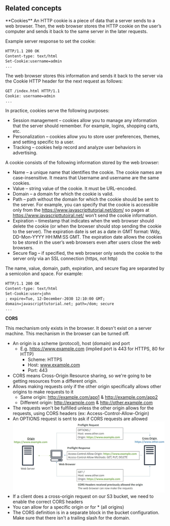 <h2>Related concepts</h2>
**Cookies**
An HTTP cookie is a piece of data that a server sends to a web browser.
Then, the web browser stores the HTTP cookie on the user’s computer and sends it back to the same server in the later requests.

Example server response to set the cookie:
```
HTTP/1.1 200 OK
Content-type: text/html
Set-Cookie:username=admin
...
```

The web browser stores this information and sends it back to the server via the Cookie HTTP header for the next request as follows:
```
GET /index.html HTTP/1.1
Cookie: username=admin
...
```

In practice, cookies serve the following purposes:
* Session management – cookies allow you to manage any information that the server should remember.
For example, logins, shopping carts, etc.
* Personalization – cookies allow you to store user preferences, themes, and setting specific to a user.
* Tracking – cookies help record and analyze user behaviors in advertising.

A cookie consists of the following information stored by the web browser:
* Name – a unique name that identifies the cookie.
The cookie names are case-insensitive.
It means that Username and username are the same cookies.
* Value – string value of the cookie. It must be URL-encoded.
* Domain – a domain for which the cookie is valid.
* Path – path without the domain for which the cookie should be sent to the server.
For example, you can specify that the cookie is accessible only from the https://www.javascripttutorial.net/dom/ so pages at https://www.javascripttutoiral.net/ won’t send the cookie information.
* Expiration – timestamp that indicates when the web browser should delete the cookie (or when the browser should stop sending the cookie to the server).
The expiration date is set as a date in GMT format: Wdy, DD-Mon-YYYY HH:MM:SS GMT.
The expiration date allows the cookies to be stored in the user’s web browsers even after users close the web browsers.
* Secure flag – if specified, the web browser only sends the cookie to the server only via an SSL connection (https, not http)

The name, value, domain, path, expiration, and secure flag are separated by a semicolon and space. 
For example:
```
HTTP/1.1 200 OK
Content-type: text/html
Set-Cookie:user=john
; expire=Tue, 12-December-2030 12:10:00 GMT; domain=javascripttutorial.net; path=/dom; secure
...
```

**CORS**

This mechanism only exists in the browser. 
It doesn't exist on a server machine.
This mechanism in the browser can be turned off.
* An origin is a scheme (protocol), host (domain) and port
    * E.g. https://www.example.com (implied port is 443 for HTTPS, 80 for HTTP)
        * Scheme: HTTPS
        * Host: www.example.com
        * Port: 443
* CORS means Cross-Origin Resource sharing, so we're going to be getting resources from a different origin.
* Allows making requests only if the other origin specifically allows other origins to make requests to it
    * Same origin: http://example.com/app1 & http://example.com/app2
    * Different origin: http://example.com & http://other.example.com
* The requests won't be fulfilled unless the other origin allows for the requests, using CORS headers (ex: Access-Control-Allow-Origin)
* An OPTIONS request is sent to ask if CORS requests are allowed
  ![diagram](./images/cors-example.JPG)
* If a client does a cross-origin request on our S3 bucket, we need to enable the correct CORS headers
* You can allow for a specific origin or for * (all origins)
* The CORS definition is in a separate block in the bucket configuration.
  Make sure that there isn't a trailing slash for the domain.